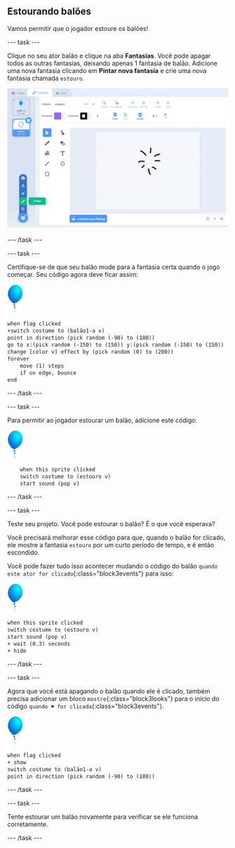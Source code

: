 ## Estourando balões

Vamos permitir que o jogador estoure os balões!

--- task ---

Clique no seu ator balão e clique na aba **Fantasias**. Você pode apagar todos as outras fantasias, deixando apenas 1 fantasia de balão. Adicione uma nova fantasia clicando em **Pintar nova fantasia** e crie uma nova fantasia chamada `estouro`.

![fantasia balão chamada estouro](images/balloons-costume.png)

--- /task ---

--- task ---

Certifique-se de que seu balão mude para a fantasia certa quando o jogo começar. Seu código agora deve ficar assim:

![ator balão](images/balloon-sprite.png)

```blocks3
when flag clicked
+switch costume to (balão1-a v)
point in direction (pick random (-90) to (180))
go to x:(pick random (-150) to (150)) y:(pick random (-150) to (150))
change [color v] effect by (pick random (0) to (200))
forever
    move (1) steps
    if on edge, bounce
end
```

--- /task ---

--- task ---

Para permitir ao jogador estourar um balão, adicione este código:

![ator balão](images/balloon-sprite.png)

```blocks3
    when this sprite clicked
    switch costume to (estouro v)
    start sound (pop v)
```

--- /task ---

--- task ---

Teste seu projeto. Você pode estourar o balão? É o que você esperava?

Você precisará melhorar esse código para que, quando o balão for clicado, ele mostre a fantasia `estouro` por um curto período de tempo, e é então escondido.

Você pode fazer tudo isso acontecer mudando o código do balão `quando este ator for clicado`{:class="block3events"} para isso:

![ator balão](images/balloon-sprite.png)

```blocks3
when this sprite clicked
switch costume to (estouro v)
start sound (pop v)
+ wait (0.3) seconds
+ hide
```

--- /task ---

--- task ---

Agora que você está apagando o balão quando ele é clicado, também precisa adicionar um bloco `mostre`{:class="block3looks"} para o início do código `quando ⚑ for clicada`{:class="block3events"}.

![ator balão](images/balloon-sprite.png)

```blocks3
when flag clicked
+ show
switch costume to (balão1-a v)
point in direction (pick random (-90) to (180))
```

--- /task ---

--- task ---

Tente estourar um balão novamente para verificar se ele funciona corretamente.

--- /task ---
